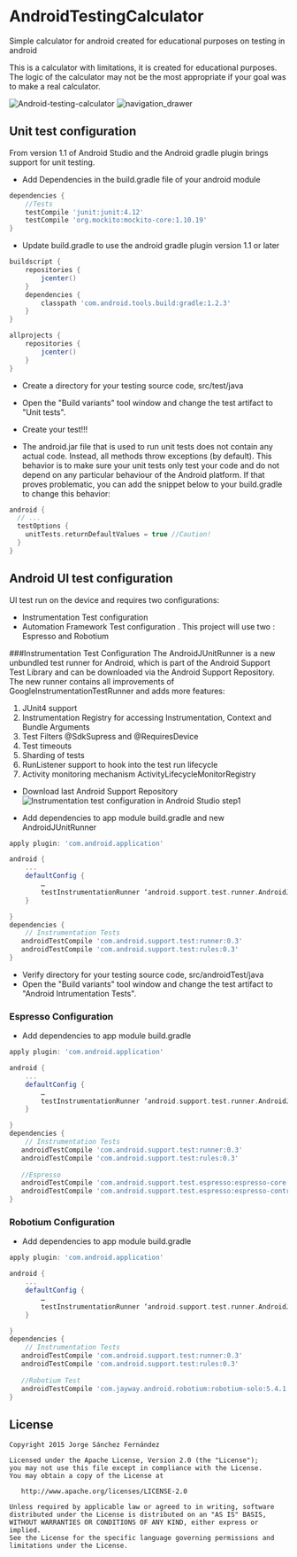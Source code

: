 # AndroidTestingCalculator
Simple calculator for android created for educational purposes on testing in android

This is a calculator with limitations, it is created for educational purposes. The logic of the calculator may not be the most appropriate if your goal was to make a real calculator.

![Android-testing-calculator](./screenshots/Android-testing-calculator.png )
![navigation_drawer](./screenshots/navigation_drawer.png )

## Unit test configuration
From version 1.1 of Android Studio and the Android gradle plugin brings support for unit testing.

* Add Dependencies in the build.gradle file of your android module
```groovy
dependencies {
    //Tests
    testCompile 'junit:junit:4.12'
    testCompile 'org.mockito:mockito-core:1.10.19'
}
```
* Update build.gradle to use the android gradle plugin version 1.1 or later
```groovy
buildscript {
    repositories {
        jcenter()
    }
    dependencies {
        classpath 'com.android.tools.build:gradle:1.2.3'
    }
}

allprojects {
    repositories {
        jcenter()
    }
}  
```
* Create a directory for your testing source code, src/test/java
* Open the "Build variants" tool window and change the test artifact to "Unit tests".
* Create your test!!!

* The android.jar file that is used to run unit tests does not contain any actual code. Instead, all methods throw exceptions (by default). This behavior is to make sure your unit tests only test your code and do not depend on any particular behaviour of the Android platform. If that proves problematic, you can add the snippet below to your build.gradle to change this behavior:

```groovy
android {
  // ...
  testOptions { 
    unitTests.returnDefaultValues = true //Caution!
  }
}
```
## Android UI test configuration
UI test run on the device and requires two configurations:
* Instrumentation Test configuration
* Automation Framework Test configuration . This project will use two : Espresso and Robotium

###Instrumentation Test Configuration
The AndroidJUnitRunner is a new unbundled test runner for Android, which is part of the Android Support Test Library and can be downloaded via the Android Support Repository. The new runner contains all improvements of GoogleInstrumentationTestRunner and adds more features:

1. JUnit4 support
2. Instrumentation Registry for accessing Instrumentation, Context and Bundle Arguments
3. Test Filters @SdkSupress and @RequiresDevice
4. Test timeouts
5. Sharding of tests
6. RunListener support to hook into the test run lifecycle
7. Activity monitoring mechanism ActivityLifecycleMonitorRegistry

* Download last Android Support Repository
![Instrumentation test configuration in Android Studio step1](http://2.bp.blogspot.com/-IA1BLVtKAKU/Ve6XfwMoCcI/AAAAAAAAG80/FUfhNwRVVQ4/s1600/Instrumentation_test_configuration_in_Android_Studio-Step1.png)

* Add dependencies to app module build.gradle and new AndroidJUnitRunner
```groovy
apply plugin: 'com.android.application'

android {
    ...
    defaultConfig {
        …
        testInstrumentationRunner ‘android.support.test.runner.AndroidJUnitRunner’
    }

}
dependencies {
    // Instrumentation Tests
   androidTestCompile 'com.android.support.test:runner:0.3'
   androidTestCompile 'com.android.support.test:rules:0.3'
}
```
* Verify directory for your testing source code, src/androidTest/java
* Open the "Build variants" tool window and change the test artifact to "Android Intrumentation Tests".

### Espresso Configuration

* Add dependencies to app module build.gradle 
```groovy
apply plugin: 'com.android.application'

android {
    ...
    defaultConfig {
        …
        testInstrumentationRunner ‘android.support.test.runner.AndroidJUnitRunner’
    }

}
dependencies {
    // Instrumentation Tests
   androidTestCompile 'com.android.support.test:runner:0.3'
   androidTestCompile 'com.android.support.test:rules:0.3'
   
   //Espresso
   androidTestCompile 'com.android.support.test.espresso:espresso-core:2.2'
   androidTestCompile 'com.android.support.test.espresso:espresso-contrib:2.2'
}

```

### Robotium Configuration

* Add dependencies to app module build.gradle 
```groovy
apply plugin: 'com.android.application'

android {
    ...
    defaultConfig {
        …
        testInstrumentationRunner ‘android.support.test.runner.AndroidJUnitRunner’
    }

}
dependencies {
    // Instrumentation Tests
   androidTestCompile 'com.android.support.test:runner:0.3'
   androidTestCompile 'com.android.support.test:rules:0.3'
   
   //Robotium Test
   androidTestCompile 'com.jayway.android.robotium:robotium-solo:5.4.1'
}

```

License
-------

    Copyright 2015 Jorge Sánchez Fernández

    Licensed under the Apache License, Version 2.0 (the "License");
    you may not use this file except in compliance with the License.
    You may obtain a copy of the License at

       http://www.apache.org/licenses/LICENSE-2.0

    Unless required by applicable law or agreed to in writing, software
    distributed under the License is distributed on an "AS IS" BASIS,
    WITHOUT WARRANTIES OR CONDITIONS OF ANY KIND, either express or implied.
    See the License for the specific language governing permissions and
    limitations under the License.
